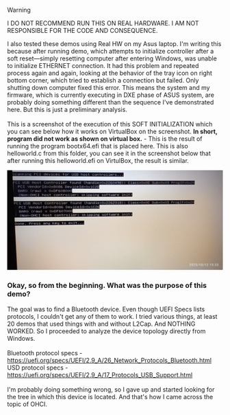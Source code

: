 > [!WARNING]
> I DO NOT RECOMMEND RUN THIS ON REAL HARDWARE. I AM NOT RESPONSIBLE FOR THE CODE AND CONSEQUENCE.

I also tested these demos using Real HW on my Asus laptop. I'm writing this because after running demo, which attempts to initialize controller after a soft reset—simply resetting computer after entering Windows, was unable to initialize ETHERNET connection. It had this problem and repeated process again and again, looking at the behavior of the tray icon on right bottom corner, which tried to establish a connection but failed. Only shutting down computer fixed this error. This means the system and my firmware, which is currently executing in DXE phase of ASUS system, are probably doing something different than the sequence I've demonstrated here. But this is just a preliminary analysis.
<br /><br />
This is a screenshot of the execution of this SOFT INITIALIZATION which you can see below how it works on VirtualBox on the screenshot. <b>In short, program did not work as shown on virtual box.</b> - This is the result of running the program bootx64.efi that is placed here. This is also helloworld.c from this folder, you can see it in the screenshot below that after running this helloworld.efi on VirtulBox, the result is similar.

![dump](https://github.com/KarolDuracz/scratchpad/blob/main/bootloader_x86/tianocore%20EDK2/demo16%20-%20OHCI%20-%20first%20attempt/images/1760276157194.jpg?raw=true)

<h3>Okay, so from the beginning. What was the purpose of this demo?</h3>

The goal was to find a Bluetooth device. Even though UEFI Specs lists protocols, I couldn't get any of them to work. I tried various things, at least 20 demos that used things with and without L2Cap. And NOTHING WORKED. So I proceeded to analyze the device topology directly from Windows. <br /><br />
Bluetooth protocol specs - https://uefi.org/specs/UEFI/2.9_A/26_Network_Protocols_Bluetooth.html<br />
USD protocol specs - https://uefi.org/specs/UEFI/2.9_A/17_Protocols_USB_Support.html
<br /><br />
I'm probably doing something wrong, so I gave up and started looking for the tree in which this device is located. And that's how I came across the topic of OHCI.
